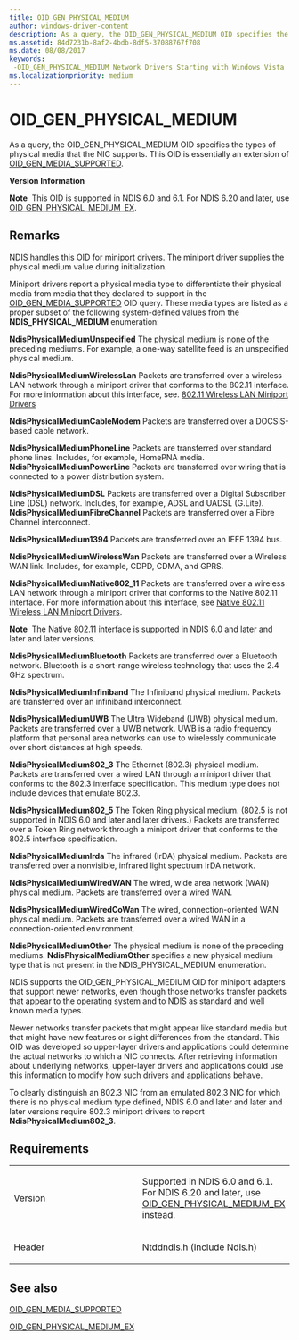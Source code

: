 ```yaml
---
title: OID_GEN_PHYSICAL_MEDIUM
author: windows-driver-content
description: As a query, the OID_GEN_PHYSICAL_MEDIUM OID specifies the types of physical media that the NIC supports.
ms.assetid: 84d7231b-8af2-4bdb-8df5-37088767f708
ms.date: 08/08/2017
keywords: 
 -OID_GEN_PHYSICAL_MEDIUM Network Drivers Starting with Windows Vista
ms.localizationpriority: medium
---
```


# OID\_GEN\_PHYSICAL\_MEDIUM


As a query, the OID\_GEN\_PHYSICAL\_MEDIUM OID specifies the types of physical media that the NIC supports. This OID is essentially an extension of [OID\_GEN\_MEDIA\_SUPPORTED](oid-gen-media-supported.md).

**Version Information**

**Note**  This OID is supported in NDIS 6.0 and 6.1. For NDIS 6.20 and later, use [OID\_GEN\_PHYSICAL\_MEDIUM\_EX](oid-gen-physical-medium-ex.md).

 

Remarks
-------

NDIS handles this OID for miniport drivers. The miniport driver supplies the physical medium value during initialization.

Miniport drivers report a physical media type to differentiate their physical media from media that they declared to support in the [OID\_GEN\_MEDIA\_SUPPORTED](oid-gen-media-supported.md) OID query. These media types are listed as a proper subset of the following system-defined values from the **NDIS\_PHYSICAL\_MEDIUM** enumeration:

**NdisPhysicalMediumUnspecified**
The physical medium is none of the preceding mediums. For example, a one-way satellite feed is an unspecified physical medium.

**NdisPhysicalMediumWirelessLan**
Packets are transferred over a wireless LAN network through a miniport driver that conforms to the 802.11 interface. For more information about this interface, see. [802.11 Wireless LAN Miniport Drivers](https://msdn.microsoft.com/library/windows/hardware/ff543933)

**NdisPhysicalMediumCableModem**
Packets are transferred over a DOCSIS-based cable network.

**NdisPhysicalMediumPhoneLine**
Packets are transferred over standard phone lines.
Includes, for example, HomePNA media.
**NdisPhysicalMediumPowerLine**
Packets are transferred over wiring that is connected to a power distribution system.

**NdisPhysicalMediumDSL**
Packets are transferred over a Digital Subscriber Line (DSL) network.
Includes, for example, ADSL and UADSL (G.Lite).
**NdisPhysicalMediumFibreChannel**
Packets are transferred over a Fibre Channel interconnect.

**NdisPhysicalMedium1394**
Packets are transferred over an IEEE 1394 bus.

**NdisPhysicalMediumWirelessWan**
Packets are transferred over a Wireless WAN link. Includes, for example, CDPD, CDMA, and GPRS.

<a href="" id="ndisphysicalmediumnative802-11"></a>**NdisPhysicalMediumNative802\_11**
Packets are transferred over a wireless LAN network through a miniport driver that conforms to the Native 802.11 interface. For more information about this interface, see [Native 802.11 Wireless LAN Miniport Drivers](https://msdn.microsoft.com/library/windows/hardware/ff560648).

**Note**  The Native 802.11 interface is supported in NDIS 6.0 and later and later and later versions.

 

**NdisPhysicalMediumBluetooth**
Packets are transferred over a Bluetooth network. Bluetooth is a short-range wireless technology that uses the 2.4 GHz spectrum.

**NdisPhysicalMediumInfiniband**
The Infiniband physical medium. Packets are transferred over an infiniband interconnect.

**NdisPhysicalMediumUWB**
The Ultra Wideband (UWB) physical medium. Packets are transferred over a UWB network. UWB is a radio frequency platform that personal area networks can use to wirelessly communicate over short distances at high speeds.

<a href="" id="ndisphysicalmedium802-3"></a>**NdisPhysicalMedium802\_3**
The Ethernet (802.3) physical medium. Packets are transferred over a wired LAN through a miniport driver that conforms to the 802.3 interface specification. This medium type does not include devices that emulate 802.3.

<a href="" id="ndisphysicalmedium802-5"></a>**NdisPhysicalMedium802\_5**
The Token Ring physical medium. (802.5 is not supported in NDIS 6.0 and later and later drivers.) Packets are transferred over a Token Ring network through a miniport driver that conforms to the 802.5 interface specification.

**NdisPhysicalMediumIrda**
The infrared (IrDA) physical medium. Packets are transferred over a nonvisible, infrared light spectrum IrDA network.

**NdisPhysicalMediumWiredWAN**
The wired, wide area network (WAN) physical medium. Packets are transferred over a wired WAN.

**NdisPhysicalMediumWiredCoWan**
The wired, connection-oriented WAN physical medium. Packets are transferred over a wired WAN in a connection-oriented environment.

**NdisPhysicalMediumOther**
The physical medium is none of the preceding mediums. **NdisPhysicalMediumOther** specifies a new physical medium type that is not present in the NDIS\_PHYSICAL\_MEDIUM enumeration.

NDIS supports the OID\_GEN\_PHYSICAL\_MEDIUM OID for miniport adapters that support newer networks, even though those networks transfer packets that appear to the operating system and to NDIS as standard and well known media types.

Newer networks transfer packets that might appear like standard media but that might have new features or slight differences from the standard. This OID was developed so upper-layer drivers and applications could determine the actual networks to which a NIC connects. After retrieving information about underlying networks, upper-layer drivers and applications could use this information to modify how such drivers and applications behave.

To clearly distinguish an 802.3 NIC from an emulated 802.3 NIC for which there is no physical medium type defined, NDIS 6.0 and later and later and later versions require 802.3 miniport drivers to report **NdisPhysicalMedium802\_3**.

Requirements
------------

<table>
<colgroup>
<col width="50%" />
<col width="50%" />
</colgroup>
<tbody>
<tr class="odd">
<td><p>Version</p></td>
<td><p>Supported in NDIS 6.0 and 6.1. For NDIS 6.20 and later, use <a href="oid-gen-physical-medium-ex.md" data-raw-source="[OID_GEN_PHYSICAL_MEDIUM_EX](oid-gen-physical-medium-ex.md)">OID_GEN_PHYSICAL_MEDIUM_EX</a> instead.</p></td>
</tr>
<tr class="even">
<td><p>Header</p></td>
<td>Ntddndis.h (include Ndis.h)</td>
</tr>
</tbody>
</table>

## See also


[OID\_GEN\_MEDIA\_SUPPORTED](oid-gen-media-supported.md)

[OID\_GEN\_PHYSICAL\_MEDIUM\_EX](oid-gen-physical-medium-ex.md)

 

 




